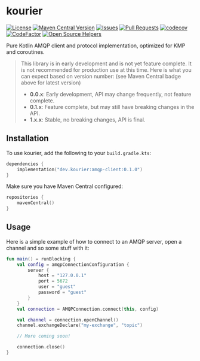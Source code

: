 # kourier

[![License](https://img.shields.io/github/license/guimauvedigital/kourier)](LICENSE)
[![Maven Central Version](https://img.shields.io/maven-central/v/dev.kourier/amqp-client)](https://klibs.io/project/guimauvedigital/kourier)
[![Issues](https://img.shields.io/github/issues/guimauvedigital/kourier)]()
[![Pull Requests](https://img.shields.io/github/issues-pr/guimauvedigital/kourier)]()
[![codecov](https://codecov.io/github/guimauvedigital/kourier/branch/main/graph/badge.svg?token=F7K641TYFZ)](https://codecov.io/github/guimauvedigital/kourier)
[![CodeFactor](https://www.codefactor.io/repository/github/guimauvedigital/kourier/badge)](https://www.codefactor.io/repository/github/guimauvedigital/kourier)
[![Open Source Helpers](https://www.codetriage.com/guimauvedigital/kourier/badges/users.svg)](https://www.codetriage.com/guimauvedigital/kourier)

Pure Kotlin AMQP client and protocol implementation, optimized for KMP and coroutines.

> This library is in early development and is not yet feature complete. It is not recommended for production use at this
> time. Here is what you can expect based on version number: (see Maven Central badge above for latest version)
> - **0.0.x**: Early development, API may change frequently, not feature complete.
> - **0.1.x**: Feature complete, but may still have breaking changes in the API.
> - **1.x.x**: Stable, no breaking changes, API is final.

## Installation

To use kourier, add the following to your `build.gradle.kts`:

```kotlin
dependencies {
    implementation("dev.kourier:amqp-client:0.1.0")
}
```

Make sure you have Maven Central configured:

```kotlin
repositories {
    mavenCentral()
}
```

## Usage

Here is a simple example of how to connect to an AMQP server, open a channel and so some stuff with it:

```kotlin
fun main() = runBlocking {
    val config = amqpConnectionConfiguration {
        server {
            host = "127.0.0.1"
            port = 5672
            user = "guest"
            password = "guest"
        }
    }
    val connection = AMQPConnection.connect(this, config)

    val channel = connection.openChannel()
    channel.exchangeDeclare("my-exchange", "topic")

    // More coming soon!

    connection.close()
}
```
